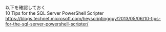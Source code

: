 以下を確認しておく  
10 Tips for the SQL Server PowerShell Scripter  
https://blogs.technet.microsoft.com/heyscriptingguy/2013/05/06/10-tips-for-the-sql-server-powershell-scripter/
